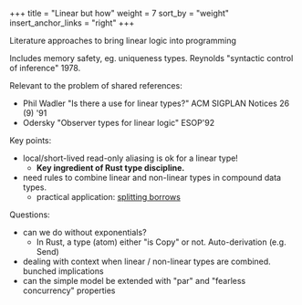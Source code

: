 +++
title = "Linear but how"
weight = 7
sort_by = "weight"
insert_anchor_links = "right"
+++

Literature approaches to bring linear logic into programming

Includes memory safety, eg. uniqueness types. Reynolds "syntactic control of inference" 1978.

Relevant to the problem of shared references:

   * Phil Wadler "Is there a use for linear types?" ACM SIGPLAN Notices 26 (9) '91
   * Odersky "Observer types for linear logic" ESOP'92

Key points:
   * local/short-lived read-only aliasing is ok for a linear type!
      * **Key ingredient of Rust type discipline.**
   * need rules to combine linear and non-linear types in compound data types.
      * practical application: [splitting borrows](https://doc.rust-lang.org/nomicon/borrow-splitting.html)

Questions:
   * can we do without exponentials?
      * In Rust, a type (atom) either "is Copy" or not. Auto-derivation (e.g. Send)
   * dealing with context when linear / non-linear types are combined. bunched implications
   * can the simple model be extended with "par" and "fearless concurrency" properties
